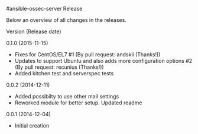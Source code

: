 #ansible-ossec-server Release

Below an overview of all changes in the releases.

Version (Release date)

0.1.0   (2015-11-15)

  * Fixes for CentOS/EL7 #1 (By pull request: andskli (Thanks!))
  * Updates to support Ubuntu and also adds more configuration options #2 (By pull request: recunius (Thanks!))
  * Added kitchen test and serverspec tests

0.0.2   (2014-12-11)

  * Added possibilty to use other mail settings
  * Reworked module for better setup. Updated readme

0.0.1   (2014-12-04)

  * Initial creation
